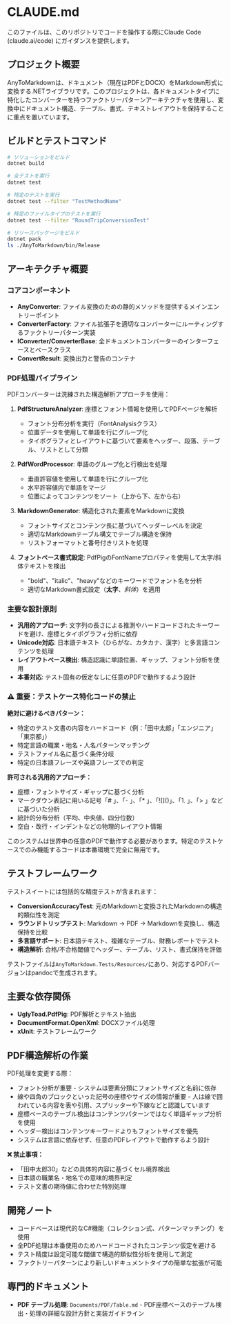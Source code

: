 # CLAUDE.md

このファイルは、このリポジトリでコードを操作する際にClaude Code (claude.ai/code) にガイダンスを提供します。

## プロジェクト概要

AnyToMarkdownは、ドキュメント（現在はPDFとDOCX）をMarkdown形式に変換する.NETライブラリです。このプロジェクトは、各ドキュメントタイプに特化したコンバーターを持つファクトリーパターンアーキテクチャを使用し、変換中にドキュメント構造、テーブル、書式、テキストレイアウトを保持することに重点を置いています。

## ビルドとテストコマンド

```bash
# ソリューションをビルド
dotnet build

# 全テストを実行
dotnet test

# 特定のテストを実行
dotnet test --filter "TestMethodName"

# 特定のファイルタイプのテストを実行
dotnet test --filter "RoundTripConversionTest"

# リリースパッケージをビルド
dotnet pack
ls ./AnyToMarkdown/bin/Release
```

## アーキテクチャ概要

### コアコンポーネント

- **AnyConverter**: ファイル変換のための静的メソッドを提供するメインエントリーポイント
- **ConverterFactory**: ファイル拡張子を適切なコンバーターにルーティングするファクトリーパターン実装
- **IConverter/ConverterBase**: 全ドキュメントコンバーターのインターフェースとベースクラス
- **ConvertResult**: 変換出力と警告のコンテナ

### PDF処理パイプライン

PDFコンバーターは洗練された構造解析アプローチを使用：

1. **PdfStructureAnalyzer**: 座標とフォント情報を使用してPDFページを解析
   - フォント分布分析を実行（FontAnalysisクラス）
   - 位置データを使用して単語を行にグループ化
   - タイポグラフィとレイアウトに基づいて要素をヘッダー、段落、テーブル、リストとして分類

2. **PdfWordProcessor**: 単語のグループ化と行検出を処理
   - 垂直許容値を使用して単語を行にグループ化
   - 水平許容値内で単語をマージ
   - 位置によってコンテンツをソート（上から下、左から右）

3. **MarkdownGenerator**: 構造化された要素をMarkdownに変換
   - フォントサイズとコンテンツ長に基づいてヘッダーレベルを決定
   - 適切なMarkdownテーブル構文でテーブル構造を保持
   - リストフォーマットと番号付きリストを処理

4. **フォントベース書式設定**: PdfPigのFontNameプロパティを使用して太字/斜体テキストを検出
   - "bold"、"italic"、"heavy"などのキーワードでフォント名を分析
   - 適切なMarkdown書式設定（**太字**、*斜体*）を適用

### 主要な設計原則

- **汎用的アプローチ**: 文字列の長さによる推測やハードコードされたキーワードを避け、座標とタイポグラフィ分析に依存
- **Unicode対応**: 日本語テキスト（ひらがな、カタカナ、漢字）と多言語コンテンツを処理
- **レイアウトベース検出**: 構造認識に単語位置、ギャップ、フォント分析を使用
- **本番対応**: テスト固有の仮定なしに任意のPDFで動作するよう設計

### ⚠️ 重要：テストケース特化コードの禁止

**絶対に避けるべきパターン：**
- 特定のテスト文書の内容をハードコード（例：「田中太郎」「エンジニア」「東京都」）
- 特定言語の職業・地名・人名パターンマッチング
- テストファイル名に基づく条件分岐
- 特定の日本語フレーズや英語フレーズでの判定

**許可される汎用的アプローチ：**
- 座標・フォントサイズ・ギャップに基づく分析
- マークダウン表記に用いる記号「# 」、「- 」、「* 」、「!\[]()」、「1. 」、「> 」などに基づいた分析
- 統計的分布分析（平均、中央値、四分位数）
- 空白・改行・インデントなどの物理的レイアウト情報

このシステムは世界中の任意のPDFで動作する必要があります。特定のテストケースでのみ機能するコードは本番環境で完全に無用です。

## テストフレームワーク

テストスイートには包括的な精度テストが含まれます：

- **ConversionAccuracyTest**: 元のMarkdownと変換されたMarkdownの構造的類似性を測定
- **ラウンドトリップテスト**: Markdown → PDF → Markdownを変換し、構造保持を比較
- **多言語サポート**: 日本語テキスト、複雑なテーブル、財務レポートでテスト
- **構造解析**: 合格/不合格閾値でヘッダー、テーブル、リスト、書式保持を評価

テストファイルは`AnyToMarkdown.Tests/Resources/`にあり、対応するPDFバージョンはpandocで生成されます。

## 主要な依存関係

- **UglyToad.PdfPig**: PDF解析とテキスト抽出
- **DocumentFormat.OpenXml**: DOCXファイル処理
- **xUnit**: テストフレームワーク

## PDF構造解析の作業

PDF処理を変更する際：
- フォント分析が重要 - システムは要素分類にフォントサイズと名前に依存
- 線や四角のブロックといった記号の座標やサイズの情報が重要 - 人は線で囲われている内容を表や引用、スプリッターや下線などと認識しています
- 座標ベースのテーブル検出はコンテンツパターンではなく単語ギャップ分析を使用
- ヘッダー検出はコンテンツキーワードよりもフォントサイズを優先
- システムは言語に依存せず、任意のPDFレイアウトで動作するよう設計

**❌ 禁止事項：**
- 「田中太郎30」などの具体的内容に基づくセル境界検出
- 日本語の職業名・地名での意味的境界判定
- テスト文書の期待値に合わせた特別処理

## 開発ノート

- コードベースは現代的なC#機能（コレクション式、パターンマッチング）を使用
- 全PDF処理は本番使用のためハードコードされたコンテンツ仮定を避ける
- テスト精度は設定可能な閾値で構造的類似性分析を使用して測定
- ファクトリーパターンにより新しいドキュメントタイプの簡単な拡張が可能

## 専門的ドキュメント

- **PDF テーブル処理**: `Documents/PDF/Table.md` - PDF座標ベースのテーブル検出・処理の詳細な設計方針と実装ガイドライン